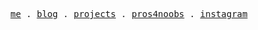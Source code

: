 <p align="center">
  <samp>
    <a href="https://gabrielmaxgb.github.io/gabrielmaxgb-arena/" target="_blank">me</a> .
    <a href="https://gabrielmaxgb.github.io/gabrielmaxgb-arena/blog" target="_blank">blog</a> .
    <a href="" target="_blank">projects</a> .
    <a href="https://www.pros4noobs.com/" target="_blank">pros4noobs</a> .
    <a href="https://www.instagram.com/_gabriellmax/" target="_blank">instagram</a>
  </samp>
</p>
